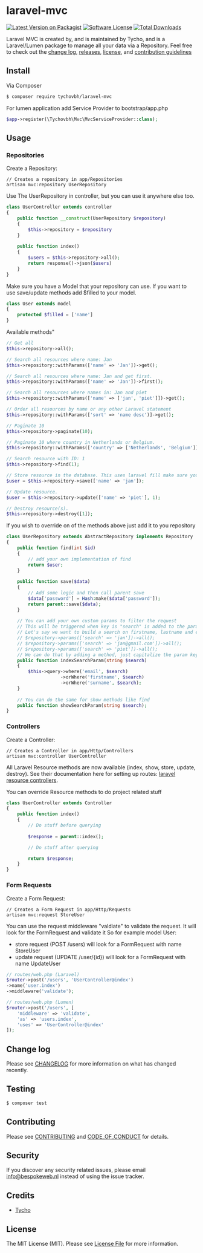 # laravel-mvc

[![Latest Version on Packagist][ico-version]][link-packagist]
[![Software License][ico-license]](LICENSE.md)
[![Total Downloads][ico-downloads]][link-downloads]

Laravel MVC is created by, and is maintained by Tycho, and is a Laravel/Lumen package to manage all your data via a Repository. Feel free to check out the [change log](CHANGELOG.md), [releases](https://github.com/tychovbh/laravel-mvc/releases), [license](LICENSE.md), and [contribution guidelines](CONTRIBUTING.md)

## Install

Via Composer

``` bash
$ composer require tychovbh/laravel-mvc
```

For lumen application add Service Provider to bootstrap/app.php
```php
$app->register(\Tychovbh\Mvc\MvcServiceProvider::class);
```

## Usage

### Repositories

Create a Repository:
```
// Creates a repository in app/Repositories
artisan mvc:repository UserRepository
```

Use The UserRepository in controller, but you can use it anywhere else too.
``` php
class UserController extends controller
{
    public function __construct(UserRepository $repository)
    {
        $this->repository = $repository
    }
    
    public function index()
    {
        $users = $this->repository->all();
        return response()->json($users)
    }
}
```

Make sure you have a Model that your repository can use. If you want to use save/update methods add $filled to your model.
```php
class User extends model
{
    protected $filled = ['name']
}
```

Available methods"
```php
// Get all
$this->repository->all();

// Search all resources where name: Jan
$this->repository::withParams(['name' => 'Jan'])->get();

// Search all resources where name: Jan and get first.
$this->repository::withParams(['name' => 'Jan'])->first();

// Search all resources where names in: Jan and piet
$this->repository::withParams(['name' => ['jan', 'piet']])->get();

// Order all resources by name or any other Laravel statement
$this->repository::withParams(['sort' => 'name desc')]->get();

// Paginate 10
$this->repository->paginate(10);

// Paginate 10 where country in Netherlands or Belgium.
$this->repository::withParams(['country' => ['Netherlands', 'Belgium']])->paginate(4);

// Search resource with ID: 1
$this->repository->find(1);

// Store resource in the database. This uses laravel fill make sure you add protected $filled = ['name'] to your User model.
$user = $this->repository->save(['name' => 'jan']);

// Update resource.
$user = $this->repository->update(['name' => 'piet'], 1);

// Destroy resource(s).
$this->repository->destroy([1]);
```

If you wish to override on of the methods above just add it to you repository
```php
class UserRepository extends AbstractRepository implements Repository
{
    public function find(int $id)
    {
        // add your own implementation of find
        return $user;
    }
    
    public function save($data)
    {
        // Add some logic and then call parent save
        $data['password'] = Hash:make($data['password']);
        return parent::save($data);
    }
    
    // You can add your own custom params to filter the request
    // This will be triggered when key is "search" is added to the params:
    // Let's say we want to build a search on firstname, lastname and email:
    // $repository->params(['search' => 'jan'])->all();
    // $repository->params(['search' => 'jan@gmail.com'])->all();
    // $repository->params(['search' => 'piet'])->all();
    // We can do that by adding a method, just capitalize the param key and add index{key}Param to the method name.
    public function indexSearchParam(string $search)
    {
        $this->query->where('email', $search)
                    ->orWhere('firstname', $search)
                    ->orWhere('surname', $search);    
    }
    
    // You can do the same for show methods like find
    public function showSearchParam(string $search);
}

```

### Controllers

Create a Controller:
```
// Creates a Controller in app/Http/Controllers
artisan mvc:controller UserController
```
All Laravel Resource methods are now available (index, show, store, update, destroy). See their documentation here for setting up routes: [laravel resource controllers](https://laravel.com/docs/5.8/controllers#resource-controllers).

You can override Resource methods to do project related stuff
``` php
class UserController extends Controller
{
    public function index()
    {
        // Do stuff before querying
        
        $response = parent::index();

        // Do stuff after querying

        return $response;
    }
}
```

### Form Requests

Create a Form Request:
```
// Creates a Form Request in app/Http/Requests
artisan mvc:request StoreUser
```

You can use the request middleware "valdiate" to validate the request. It will look for the FormRequest and validate it So for example model User:
- store request (POST /users) will look for a FormRequest with name StoreUser
- update request (UPDATE /user/{id}) will look for a FormRequest with name UpdateUser

``` php
// routes/web.php (Laravel)
$router->post('/users', 'UserController@index')
->name('user.index')
->middleware('validate');

// routes/web.php (Lumen)
$router->post('/users', [
    'middleware' => 'validate',
    'as' => 'users.index',
    'uses' => 'UserController@index'
]);

```


## Change log

Please see [CHANGELOG](CHANGELOG.md) for more information on what has changed recently.

## Testing

``` bash
$ composer test
```

## Contributing

Please see [CONTRIBUTING](CONTRIBUTING.md) and [CODE_OF_CONDUCT](CODE_OF_CONDUCT.md) for details.

## Security

If you discover any security related issues, please email info@bespokeweb.nl instead of using the issue tracker.

## Credits

- [Tycho][link-author]

## License

The MIT License (MIT). Please see [License File](LICENSE.md) for more information.

[ico-version]: https://img.shields.io/packagist/v/tychovbh/laravel-mvc.svg?style=flat-square
[ico-license]: https://img.shields.io/badge/license-MIT-brightgreen.svg?style=flat-square
[ico-travis]: https://img.shields.io/travis/tychovbh/laravel-mvc/master.svg?style=flat-square
[ico-scrutinizer]: https://img.shields.io/scrutinizer/coverage/g/tychovbh/laravel-mvc.svg?style=flat-square
[ico-code-quality]: https://img.shields.io/scrutinizer/g/tychovbh/laravel-mvc.svg?style=flat-square
[ico-downloads]: https://img.shields.io/packagist/dt/tychovbh/laravel-mvc.svg?style=flat-square

[link-packagist]: https://packagist.org/packages/tychovbh/laravel-mvc
[link-travis]: https://travis-ci.org/tychovbh/laravel-mvc
[link-scrutinizer]: https://scrutinizer-ci.com/g/tychovbh/laravel-mvc/code-structure
[link-code-quality]: https://scrutinizer-ci.com/g/tychovbh/laravel-mvc
[link-downloads]: https://packagist.org/packages/tychovbh/laravel-mvc
[link-author]: https://github.com/tychovbh
[link-contributors]: ../../contributors
